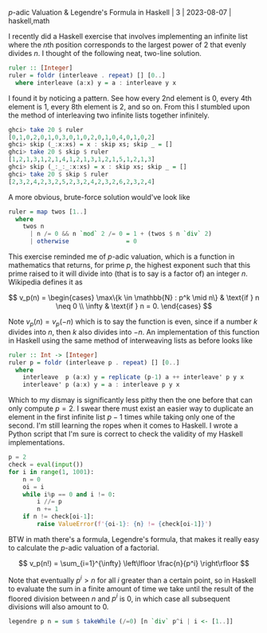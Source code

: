 *p*-adic Valuation & Legendre's Formula in Haskell | 3 | 2023-08-07 | haskell,math

I recently did a Haskell exercise that involves implementing an infinite list where the $n$th position corresponds to the largest power of 2 that evenly divides $n$. I thought of the following neat, two-line solution.

```haskell
ruler :: [Integer]
ruler = foldr (interleave . repeat) [] [0..]
  where interleave (a:x) y = a : interleave y x
```

I found it by noticing a pattern. See how every 2nd element is 0, every 4th element is 1, every 8th element is 2, and so on. From this I stumbled upon the method of interleaving two infinite lists together infinitely.

```haskell
ghci> take 20 $ ruler
[0,1,0,2,0,1,0,3,0,1,0,2,0,1,0,4,0,1,0,2]
ghci> skip (_:x:xs) = x : skip xs; skip _ = []
ghci> take 20 $ skip $ ruler
[1,2,1,3,1,2,1,4,1,2,1,3,1,2,1,5,1,2,1,3]
ghci> skip (_:_:_:x:xs) = x : skip xs; skip _ = []
ghci> take 20 $ skip $ ruler
[2,3,2,4,2,3,2,5,2,3,2,4,2,3,2,6,2,3,2,4]
```

A more obvious, brute-force solution would've look like

```haskell
ruler = map twos [1..]
  where
    twos n
      | n /= 0 && n `mod` 2 /= 0 = 1 + (twos $ n `div` 2)
      | otherwise                = 0
```

This exercise reminded me of $p$-adic valuation, which is a function in mathematics that returns, for prime $p$, the highest exponent such that this prime raised to it will divide into (that is to say is a factor of) an integer $n$. Wikipedia defines it as

$$
v_p(n) = \begin{cases}
  \max\{k \in \mathbb{N} : p^k \mid n\} & \text{if } n \neq 0 \\
  \infty                                & \text{if } n = 0.
\end{cases}
$$

Note $v_p(n) = v_p(-n)$ which is to say the function is even, since if a number $k$ divides into $n$, then $k$ also divides into $-n$. An implementation of this function in Haskell using the same method of interweaving lists as before looks like

```haskell
ruler :: Int -> [Integer]
ruler p = foldr (interleave p . repeat) [] [0..]
  where
    interleave  p (a:x) y = replicate (p-1) a ++ interleave' p y x
    interleave' p (a:x) y = a : interleave p y x
```

Which to my dismay is significantly less pithy then the one before that can only compute $p=2$. I swear there must exist an easier way to duplicate an element in the first infinite list $p-1$ times while taking only one of the second. I'm still learning the ropes when it comes to Haskell. I wrote a Python script that I'm sure is correct to check the validity of my Haskell implementations.

```py
p = 2
check = eval(input())
for i in range(1, 1001):
    n = 0
    oi = i
    while i%p == 0 and i != 0:
        i //= p
        n += 1
    if n != check[oi-1]:
        raise ValueError(f'{oi-1}: {n} != {check[oi-1]}')
```

BTW in math there's a formula, Legendre's formula, that makes it really easy to calculate the $p$-adic valuation of a factorial.

$$
  v_p(n!) = \sum_{i=1}^{\infty} \left\lfloor \frac{n}{p^i} \right\rfloor
$$

Note that eventually $p^i > n$ for all $i$ greater than a certain point, so in Haskell to evaluate the sum in a finite amount of time we take until the result of the floored division between $n$ and $p^i$ is 0, in which case all subsequent divisions will also amount to 0.

```haskell
legendre p n = sum $ takeWhile (/=0) [n `div` p^i | i <- [1..]]
```
